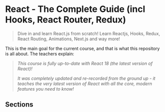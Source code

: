 # React - The Complete Guide (incl Hooks, React Router, Redux)

> Dive in and learn React.js from scratch! Learn Reactjs, Hooks, Redux, React Routing, Animations, Next.js and way more!

This is the main goal for the current course, and that is what this repository is all about. The teachers explain:

> _This course is fully up-to-date with React 18 (the latest version of React)!_
> 
> _It was completely updated and re-recorded from the ground up - it teaches the very latest version of React with all the core, modern features you need to know!_

## Sections
